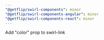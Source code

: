 ```yaml
---
"@getflip/swirl-components": minor
"@getflip/swirl-components-angular": minor
"@getflip/swirl-components-react": minor
---
```


Add "color" prop to swirl-link
